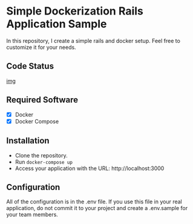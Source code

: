 # Simple Dockerization Rails Application Sample
In this repository, I create a simple rails and docker setup. Feel free to customize it for your needs.

## Code Status
[img](https://travis-ci.org/hatu87/test-cli.svg?branch=master)

## Required Software
- [x] Docker
- [x] Docker Compose

## Installation
- Clone the repository.
- Run `docker-compose up`
- Access your application with the URL: http://localhost:3000

## Configuration
All of the configuration is in the .env file. If you use this file in your real application, do not commit it to your project and create a .env.sample for your team members.
